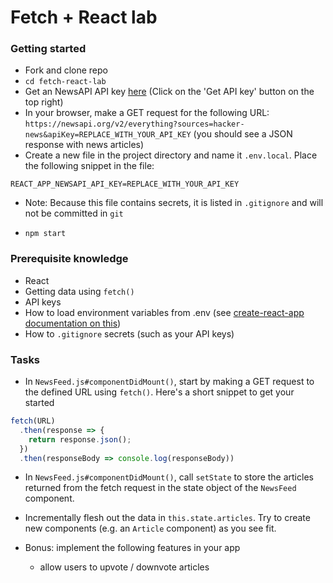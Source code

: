 # Fetch + React lab

### Getting started
- Fork and clone repo
- `cd fetch-react-lab`
- Get an NewsAPI API key [here](https://newsapi.org/s/hacker-news-api) (Click on the 'Get API key' button on the top right)
- In your browser, make a GET request for the following URL: `https://newsapi.org/v2/everything?sources=hacker-news&apiKey=REPLACE_WITH_YOUR_API_KEY` (you should see a JSON response with news articles)
- Create a new file in the project directory and name it `.env.local`. Place the following snippet in the file:

```
REACT_APP_NEWSAPI_API_KEY=REPLACE_WITH_YOUR_API_KEY
```
  - Note: Because this file contains secrets, it is listed in `.gitignore` and will not be committed in `git`

- `npm start`

### Prerequisite knowledge
- React
- Getting data using `fetch()`
- API keys 
- How to load environment variables from .env (see [create-react-app documentation on this](https://github.com/facebook/create-react-app/blob/master/packages/react-scripts/template/README.md#adding-development-environment-variables-in-env))
- How to `.gitignore` secrets (such as your API keys)


### Tasks
- In `NewsFeed.js#componentDidMount()`, start by making a GET request to the defined URL using `fetch()`. Here's a short snippet to get your started

```javascript
fetch(URL)
  .then(response => {
    return response.json();
  })
  .then(responseBody => console.log(responseBody))
```

- In `NewsFeed.js#componentDidMount()`, call `setState` to store the articles returned from the fetch request in the state object of the `NewsFeed` component.

- Incrementally flesh out the data in `this.state.articles`. Try to create new components (e.g. an `Article` component) as you see fit. 

- Bonus: implement the following features in your app
  - allow users to upvote / downvote articles